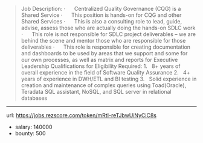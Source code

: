 >
>Job Description:
>·      Centralized Quality Governance (CQG) is a Shared Service
>·      This position is hands-on for CQG and other Shared Services
>·      This is also a consulting role to lead, guide, advise, assess those who are actually doing the hands-on SDLC work
>·      This role is not responsible for SDLC project deliverables – we are behind the scene and mentor those who are responsible for those deliverables
>·      This role is responsible for creating documentation and dashboards to be used by areas that we support and some for our own processes, as well as matrix and reports for Executive Leadership
>Qualifications for Eligibility
>Required:
>1.   8+ years of overall experience in the field of Software Quality Assurance
>2.   4+ years of experience in DWH/ETL and BI testing
>3.   Solid experience in creation and maintenance of complex queries using Toad(Oracle), Teradata SQL assistant, NoSQL, and SQL server in relational databases
------
url: https://jobs.rezscore.com/token/mRtI-reTJbwUiNyCiC8s
- salary: 140000
- bounty: 500
